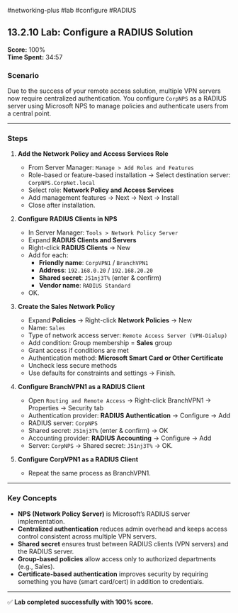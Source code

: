 #networking-plus #lab #configure #RADIUS 

## 13.2.10 Lab: Configure a RADIUS Solution  
**Score:** 100%  
**Time Spent:** 34:57  

### Scenario  
Due to the success of your remote access solution, multiple VPN servers now require centralized authentication. You configure `CorpNPS` as a RADIUS server using Microsoft NPS to manage policies and authenticate users from a central point.

---

### Steps  

1. **Add the Network Policy and Access Services Role**  
   - From Server Manager: `Manage > Add Roles and Features`  
   - Role-based or feature-based installation → Select destination server: `CorpNPS.CorpNet.local`  
   - Select role: **Network Policy and Access Services**  
   - Add management features → Next → Next → Install  
   - Close after installation.

2. **Configure RADIUS Clients in NPS**  
   - In Server Manager: `Tools > Network Policy Server`  
   - Expand **RADIUS Clients and Servers**  
   - Right-click **RADIUS Clients** → New  
   - Add for each:  
     - **Friendly name**: `CorpVPN1` / `BranchVPN1`  
     - **Address**: `192.168.0.20` / `192.168.20.20`  
     - **Shared secret**: `J51nj3T%` (enter & confirm)  
     - **Vendor name**: `RADIUS Standard`  
   - OK.

3. **Create the Sales Network Policy**  
   - Expand **Policies** → Right-click **Network Policies** → New  
   - Name: `Sales`  
   - Type of network access server: `Remote Access Server (VPN-Dialup)`  
   - Add condition: Group membership = **Sales** group  
   - Grant access if conditions are met  
   - Authentication method: **Microsoft Smart Card or Other Certificate**  
   - Uncheck less secure methods  
   - Use defaults for constraints and settings → Finish.

4. **Configure BranchVPN1 as a RADIUS Client**  
   - Open `Routing and Remote Access` → Right-click BranchVPN1 → Properties → Security tab  
   - Authentication provider: **RADIUS Authentication** → Configure → Add  
   - RADIUS server: `CorpNPS`  
   - Shared secret: `J51nj3T%` (enter & confirm) → OK  
   - Accounting provider: **RADIUS Accounting** → Configure → Add  
   - Server: `CorpNPS` → Shared secret: `J51nj3T%` → OK.

5. **Configure CorpVPN1 as a RADIUS Client**  
   - Repeat the same process as BranchVPN1.

---

### Key Concepts  
- **NPS (Network Policy Server)** is Microsoft’s RADIUS server implementation.  
- **Centralized authentication** reduces admin overhead and keeps access control consistent across multiple VPN servers.  
- **Shared secret** ensures trust between RADIUS clients (VPN servers) and the RADIUS server.  
- **Group-based policies** allow access only to authorized departments (e.g., Sales).  
- **Certificate-based authentication** improves security by requiring something you have (smart card/cert) in addition to credentials.

---

✅ **Lab completed successfully with 100% score.**
